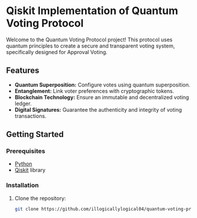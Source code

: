 # Qiskit Implementation of Quantum Voting Protocol

Welcome to the Quantum Voting Protocol project! This protocol uses quantum principles to create a secure and transparent voting system, specifically designed for Approval Voting.

## Features

- **Quantum Superposition:** Configure votes using quantum superposition.
- **Entanglement:** Link voter preferences with cryptographic tokens.
- **Blockchain Technology:** Ensure an immutable and decentralized voting ledger.
- **Digital Signatures:** Guarantee the authenticity and integrity of voting transactions.

## Getting Started

### Prerequisites

- [Python](https://www.python.org/)
- [Qiskit](https://qiskit.org/) library

### Installation

1. Clone the repository:

   ```bash
   git clone https://github.com/illogicallylogical04/quantum-voting-protocol.git
